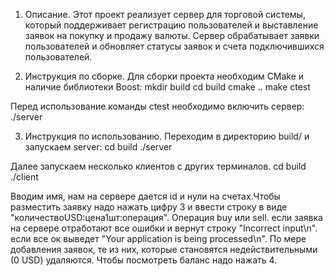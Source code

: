 1. Описание.
Этот проект реализует сервер для торговой системы, который поддерживает регистрацию пользователей и выставление заявок на покупку и продажу валюты. Сервер обрабатывает заявки пользователей и обновляет статусы заявок и счета подключившихся пользователей.

2. Инструкция по сборке.
Для сборки проекта необходим CMake и наличие библиотеки Boost:
mkdir build
cd build
cmake ..
make
ctest

Перед использование команды ctest необходимо включить сервер:
./server

3. Инструкция по использованию.
Переходим в директорию build/ и запускаем server:
cd build
./server

Далее запускаем несколько клиентов с других терминалов.
cd build
./client

Вводим имя, нам на сервере дается id и нули на счетах.Чтобы разместить заявку надо нажать цифру 3 и ввести строку в виде "количествоUSD:цена1шт:операция". Операция buy или sell. если заявка на сервере отработают все ошибки и вернут строку "Incorrect input\n". если все ок выведет "Your application is being processed\n". По мере добавления заявок, те из них, которые становятся недействительными (0 USD) удаляются. 
Чтобы посмотреть баланс надо нажать 4.

